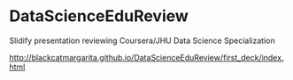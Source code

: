 DataScienceEduReview
====================

Slidify presentation reviewing Coursera/JHU Data Science Specialization

http://blackcatmargarita.github.io/DataScienceEduReview/first_deck/index.html
